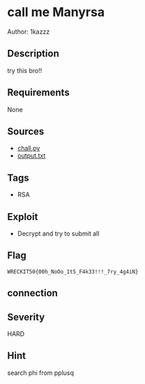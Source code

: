 # call me Manyrsa

Author: 1kazzz

## Description

try this bro!!

## Requirements

None

## Sources

- [chall.py](./chall.py)
- [output.txt](./output.txt)

## Tags
- RSA

## Exploit

- Decrypt and try to submit all

## Flag

```
WRECKIT50{00h_NoOo_1t5_F4k33!!!_7ry_4g4iN}
```
## connection


## Severity
HARD


## Hint
search phi from pplusq 